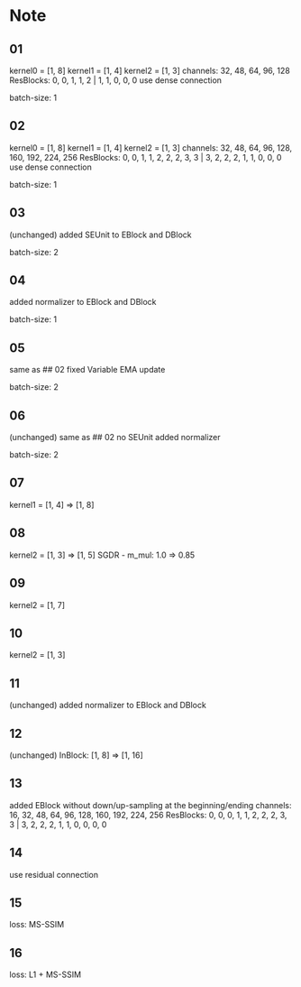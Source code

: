 # Note

## 01

kernel0 = [1, 8]
kernel1 = [1, 4]
kernel2 = [1, 3]
channels: 32, 48, 64, 96, 128
ResBlocks: 0, 0, 1, 1, 2 | 1, 1, 0, 0, 0
use dense connection

batch-size: 1

## 02

kernel0 = [1, 8]
kernel1 = [1, 4]
kernel2 = [1, 3]
channels: 32, 48, 64, 96, 128, 160, 192, 224, 256
ResBlocks: 0, 0, 1, 1, 2, 2, 2, 3, 3 | 3, 2, 2, 2, 1, 1, 0, 0, 0
use dense connection

batch-size: 1

## 03

(unchanged)
added SEUnit to EBlock and DBlock

batch-size: 2

## 04

added normalizer to EBlock and DBlock

batch-size: 1

## 05

same as ## 02
fixed Variable EMA update

batch-size: 2

## 06

(unchanged)
same as ## 02
no SEUnit
added normalizer

batch-size: 2

## 07

kernel1 = [1, 4] => [1, 8]

## 08

kernel2 = [1, 3] => [1, 5]
SGDR - m_mul: 1.0 => 0.85

## 09

kernel2 = [1, 7]

## 10

kernel2 = [1, 3]

## 11

(unchanged)
added normalizer to EBlock and DBlock

## 12

(unchanged)
InBlock: [1, 8] => [1, 16]

## 13

added EBlock without down/up-sampling at the beginning/ending
channels: 16, 32, 48, 64, 96, 128, 160, 192, 224, 256
ResBlocks: 0, 0, 0, 1, 1, 2, 2, 2, 3, 3 | 3, 2, 2, 2, 1, 1, 0, 0, 0, 0

## 14

use residual connection

## 15

loss: MS-SSIM

## 16

loss: L1 + MS-SSIM

